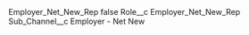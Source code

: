 <?xml version="1.0" encoding="UTF-8"?>
<CustomMetadata xmlns="http://soap.sforce.com/2006/04/metadata" xmlns:xsi="http://www.w3.org/2001/XMLSchema-instance" xmlns:xsd="http://www.w3.org/2001/XMLSchema">
    <label>Employer_Net_New_Rep</label>
    <protected>false</protected>
    <values>
        <field>Role__c</field>
        <value xsi:type="xsd:string">Employer_Net_New_Rep</value>
    </values>
    <values>
        <field>Sub_Channel__c</field>
        <value xsi:type="xsd:string">Employer - Net New</value>
    </values>
</CustomMetadata>
